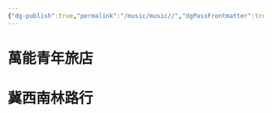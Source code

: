 ```yaml
---
{"dg-publish":true,"permalink":"/music/music//","dgPassFrontmatter":true}
---
```


# 萬能青年旅店

# 冀西南林路行
